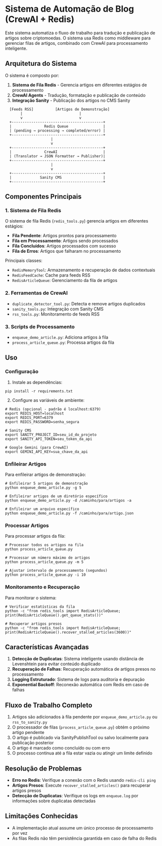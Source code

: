 # Sistema de Automação de Blog (CrewAI + Redis)

Este sistema automatiza o fluxo de trabalho para tradução e publicação de artigos sobre criptomoedas. O sistema usa Redis como middleware para gerenciar filas de artigos, combinado com CrewAI para processamento inteligente.

## Arquitetura do Sistema

O sistema é composto por:

1. **Sistema de Fila Redis** - Gerencia artigos em diferentes estágios de processamento
2. **CrewAI Agents** - Tradução, formatação e publicação de conteúdo
3. **Integração Sanity** - Publicação dos artigos no CMS Sanity

```
  [Feeds RSS]          [Artigos de Demonstração]
       |                          |
       v                          v
  +------------------------------------------+
  |               Redis Queue                |
  | (pending → processing → completed/error) |
  +------------------------------------------+
                     |
                     v
  +------------------------------------------+
  |               CrewAI                     |
  | (Translator → JSON Formatter → Publisher)|
  +------------------------------------------+
                     |
                     v
  +------------------------------------------+
  |             Sanity CMS                   |
  +------------------------------------------+
```

## Componentes Principais

### 1. Sistema de Fila Redis

O sistema de fila Redis (`redis_tools.py`) gerencia artigos em diferentes estágios:

- **Fila Pendente**: Artigos prontos para processamento
- **Fila em Processamento**: Artigos sendo processados
- **Fila Concluídos**: Artigos processados com sucesso
- **Fila de Erros**: Artigos que falharam no processamento

Principais classes:
- `RedisMemoryTool`: Armazenamento e recuperação de dados contextuais
- `RedisFeedCache`: Cache para feeds RSS
- `RedisArticleQueue`: Gerenciamento da fila de artigos

### 2. Ferramentas de CrewAI

- `duplicate_detector_tool.py`: Detecta e remove artigos duplicados
- `sanity_tools.py`: Integração com Sanity CMS
- `rss_tools.py`: Monitoramento de feeds RSS

### 3. Scripts de Processamento

- `enqueue_demo_article.py`: Adiciona artigos à fila
- `process_article_queue.py`: Processa artigos da fila

## Uso

### Configuração

1. Instale as dependências:
```
pip install -r requirements.txt
```

2. Configure as variáveis de ambiente:
```
# Redis (opcional - padrão é localhost:6379)
export REDIS_HOST=localhost
export REDIS_PORT=6379
export REDIS_PASSWORD=senha_segura

# Sanity CMS
export SANITY_PROJECT_ID=seu_id_do_projeto
export SANITY_API_TOKEN=seu_token_da_api

# Google Gemini (para CrewAI)
export GEMINI_API_KEY=sua_chave_da_api
```

### Enfileirar Artigos

Para enfileirar artigos de demonstração:
```
# Enfileirar 5 artigos de demonstração
python enqueue_demo_article.py -g 5

# Enfileirar artigos de um diretório específico
python enqueue_demo_article.py -d /caminho/para/artigos -a

# Enfileirar um arquivo específico
python enqueue_demo_article.py -f /caminho/para/artigo.json
```

### Processar Artigos

Para processar artigos da fila:
```
# Processar todos os artigos na fila
python process_article_queue.py

# Processar um número máximo de artigos
python process_article_queue.py -m 5

# Ajustar intervalo de processamento (segundos)
python process_article_queue.py -i 10
```

### Monitoramento e Recuperação

Para monitorar o sistema:
```
# Verificar estatísticas da fila
python -c "from redis_tools import RedisArticleQueue; print(RedisArticleQueue().get_queue_stats())"

# Recuperar artigos presos
python -c "from redis_tools import RedisArticleQueue; print(RedisArticleQueue().recover_stalled_articles(3600))"
```

## Características Avançadas

1. **Detecção de Duplicatas**: Sistema inteligente usando distância de Levenshtein para evitar conteúdo duplicado
2. **Recuperação de Falhas**: Recuperação automática de artigos presos no processamento
3. **Logging Estruturado**: Sistema de logs para auditoria e depuração
4. **Exponential Backoff**: Reconexão automática com Redis em caso de falhas

## Fluxo de Trabalho Completo

1. Artigos são adicionados à fila pendente por `enqueue_demo_article.py` ou `rss_to_sanity.py`
2. O processador de filas (`process_article_queue.py`) obtém o próximo artigo pendente
3. O artigo é publicado via SanityPublishTool ou salvo localmente para publicação posterior
4. O artigo é marcado como concluído ou com erro
5. O processo continua até a fila estar vazia ou atingir um limite definido

## Resolução de Problemas

- **Erro no Redis**: Verifique a conexão com o Redis usando `redis-cli ping`
- **Artigos Presos**: Execute `recover_stalled_articles()` para recuperar artigos presos
- **Detecção de Duplicatas**: Verifique os logs em `enqueue.log` por informações sobre duplicatas detectadas

## Limitações Conhecidas

- A implementação atual assume um único processo de processamento por vez
- As filas Redis não têm persistência garantida em caso de falha do Redis